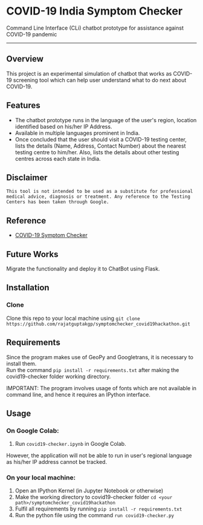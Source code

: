 # COVID-19 India Symptom Checker
Command Line Interface (CLi) chatbot prototype for assistance against COVID-19 pandemic

***
## Overview
This project is an experimental simulation of chatbot that works as COVID-19 screening tool which can help user understand what to do next about COVID-19.

## Features
- The chatbot prototype runs in the language of the user's region, location identified based on his/her IP Address.
- Available in multiple languages prominent in India.
- Once concluded that the user should visit a COVID-19 testing center, lists the details (Name, Address, Contact Number) about the nearest testing centre to him/her. Also, lists the details about other testing centres across each state in India. 

## Disclaimer 
```This tool is not intended to be used as a substitute for professional medical advice, diagnosis or treatment. Any reference to the Testing Centers has been taken through Google.```

## Reference
* [COVID-19 Symptom Checker](https://github.com/dylan-kuo/covid19-checker)

## Future Works
Migrate the functionality and deploy it to ChatBot using Flask.

## Installation
### Clone
Clone this repo to your local machine using `git clone https://github.com/rajatguptakgp/symptomchecker_covid19hackathon.git`

## Requirements
Since the program makes use of GeoPy and Googletrans, it is necessary to install them.<br /> 
Run the command `pip install -r requirements.txt` after making the covid19-checker folder working directory.<br /> 

IMPORTANT:  The program involves usage of fonts which are not available in command line, and hence it requires an IPython interface.

## Usage
### On Google Colab:
  1. Run `covid19-checker.ipynb` in Google Colab. 
  
  However, the application will not be able to run in user's regional language as his/her IP address cannot be tracked.

### On your local machine:
  1. Open an IPython Kernel (in Jupyter Notebook or otherwise)
  2. Make the working directory to covid19-checker folder `cd <your path>/symptomchecker_covid19hackathon`<br />
  3. Fulfil all requirements by running `pip install -r requirements.txt`
  3. Run the python file using the command `run covid19-checker.py`
